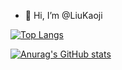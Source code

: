 - 👋 Hi, I’m @LiuKaoji

[![Top Langs](https://github-readme-stats.vercel.app/api/top-langs/?username=LiuKaoji)](https://github.com/anuraghazra/github-readme-stats)

[![Anurag's GitHub stats](https://github-readme-stats.vercel.app/api?username=LiuKaoji&hide=c)](https://github.com/anuraghazra/github-readme-stats)


<!---
LiuKaoji/LiuKaoji is a ✨ special ✨ repository because its `README.md` (this file) appears on your GitHub profile.
You can click the Preview link to take a look at your changes.
--->
